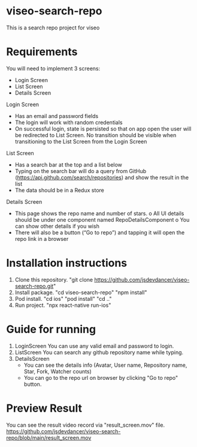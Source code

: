 # viseo-search-repo
This is a search repo project for viseo

# Requirements
You will need to implement 3 screens: 
- Login Screen 
- List Screen 
- Details Screen 
 
Login Screen 
- Has an email and password fields 
- The login will work with random credentials 
- On successful login, state is persisted so that on app open the user will be redirected to List Screen. No transition 
should be visible when transitioning to the List Screen from the Login Screen 
 
List Screen 
- Has a search bar at the top and a list below 
- Typing on the search bar will do a query from GitHub (https://api.github.com/search/repositories) and show the result 
in the list 
- The data should be in a Redux store 
 
Details Screen 
- This page shows the repo name and number of stars. 
o All UI details should be under one component named RepoDetailsComponent 
o You can show other details if you wish 
- There will also be a button (“Go to repo”) and tapping it will open the repo link in a browser

# Installation instructions
1. Clone this repository.
   "git clone https://github.com/jsdevdancer/viseo-search-repo.git"
2. Install package.
   "cd viseo-search-repo"
   "npm install"
3. Pod install.
   "cd ios"
   "pod install"
   "cd .."
4. Run project.
   "npx react-native run-ios"

# Guide for running
1. LoginScreen
   You can use any valid email and password to login.
2. ListScreen
   You can search any github repository name while typing.
3. DetailsScreen
   - You can see the details info (Avatar, User name, Repository name, Star, Fork, Watcher counts)
   - You can go to the repo url on browser by clicking "Go to repo" button.

# Preview Result
  You can see the result video record via "result_screen.mov" file.
  https://github.com/jsdevdancer/viseo-search-repo/blob/main/result_screen.mov